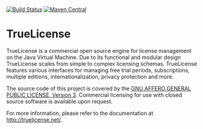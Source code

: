 [![Build Status](https://api.travis-ci.org/christian-schlichtherle/truelicense.svg)](https://travis-ci.org/christian-schlichtherle/truelicense)
[![Maven Central](https://img.shields.io/maven-central/v/net.java.truelicense/truelicense.svg)](http://search.maven.org/#search%7Cga%7C1%7Cg%3A%22net.java.truelicense%22)

# TrueLicense

TrueLicense is a commercial open source engine for license management on the Java Virtual Machine.
Due to its functional and modular design TrueLicense scales from simple to complex licensing schemas.
TrueLicense features various interfaces for managing free trial periods, subscriptions, multiple editions,
internationalization, privacy protection and more.

The source code of this project is covered by the
[GNU AFFERO GENERAL PUBLIC LICENSE, Version 3](https://christian-schlichtherle.github.io/truelicense/license.html#GNU_AFFERO_GENERAL_PUBLIC_LICENSE_Version_3_19_November_2007).
Commercial licensing for use with closed source software is available upon
request.

For more information, please refer to the documentation at http://truelicense.net/.
